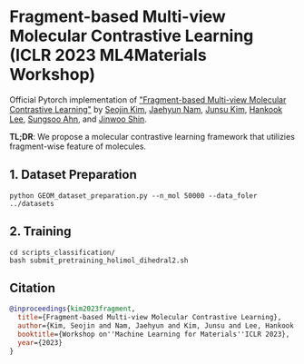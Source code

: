 # Fragment-based Multi-view Molecular Contrastive Learning (ICLR 2023 ML4Materials Workshop)

Official Pytorch implementation of ["Fragment-based Multi-view Molecular Contrastive Learning"](https://openreview.net/forum?id=9lGwd4q8KJc) by [Seojin Kim](https://seojin-kim.github.io), [Jaehyun Nam](https://jaehyun513.github.io/), [Junsu Kim](https://junsu-kim97.github.io), [Hankook Lee](https://hankook.github.io/), [Sungsoo Ahn](https://sites.google.com/view/sungsooahn0215/home), and [Jinwoo Shin](https://alinlab.kaist.ac.kr/shin.html).

**TL;DR**: We propose a molecular contrastive learning framework that utilizies fragment-wise feature of molecules.

## 1. Dataset Preparation
```
python GEOM_dataset_preparation.py --n_mol 50000 --data_foler ../datasets
```

## 2. Training
```
cd scripts_classification/
bash submit_pretraining_holimol_dihedral2.sh
```

## Citation
```bibtex
@inproceedings{kim2023fragment,
  title={Fragment-based Multi-view Molecular Contrastive Learning},
  author={Kim, Seojin and Nam, Jaehyun and Kim, Junsu and Lee, Hankook and Ahn, Sungsoo and Shin, Jinwoo},
  booktitle={Workshop on''Machine Learning for Materials''ICLR 2023},
  year={2023}
}
```
